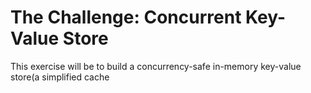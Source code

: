 <h1>The Challenge: Concurrent Key-Value Store</h1>
<p>This exercise will be to build a concurrency-safe in-memory key-value store(a simplified cache</p>


